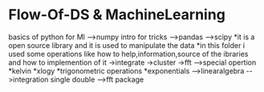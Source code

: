 # Flow-Of-DS & MachineLearning
basics of python for Ml
-->numpy intro for tricks
-->pandas
-->scipy
   *it is a open source library and it is used to manipulate the data
   *in this folder i used some operations like how to help,information,source of the ibraries and how to implemention of it
   ->integrate
   ->cluster
   ->fft
   -->special opertion
      *kelvin
      *xlogy
      *trigonometric operations
      *exponentials
   -->linearalgebra
   -->integration
       single 
       double
   -->fft package
  
   
